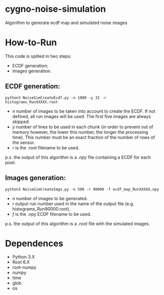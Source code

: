 # cygno-noise-simulation

Algorithm to generate ecdf map and simulated noise images

# How-to-Run
This code is splited in two steps:
- ECDF generation;
- Images generation.

## ECDF generation:

`python3 NoiseSimCreateEcdf.py -n 1000 -y 32 -r histograms_RunXXXXX.root`

- *n* number of images to be taken into account to create the ECDF. If not defined, all run images will be used. The first five images are always skipped.
- *y* number of lines to be used in each chunk (in order to prevent out of memory however, the lower this number, the longer the processing time). This number must be an exact fraction of the number of rows of the sensor.
- *r* is the .root filename to be used.

p.s. the output of this algorithm is a *.npy* file containing a ECDF for each pixel.

## Images generation:

`python3 NoiseSimCreateImgs.py -n 500 -r 90000 -f ecdf_map_RunXXXXX.npy`

- *n* number of images to be generated.
- *r* output run number used in the name of the output file (e.g. histograms_Run90000.root).
- *f* is the .npy ECDF filename to be used.

p.s. the output of this algorithm is a *.root* file with the simulated images.



# Dependences
- Python 3.X
- Root 6.X
- root-numpy
- numpy
- time
- glob
- os
